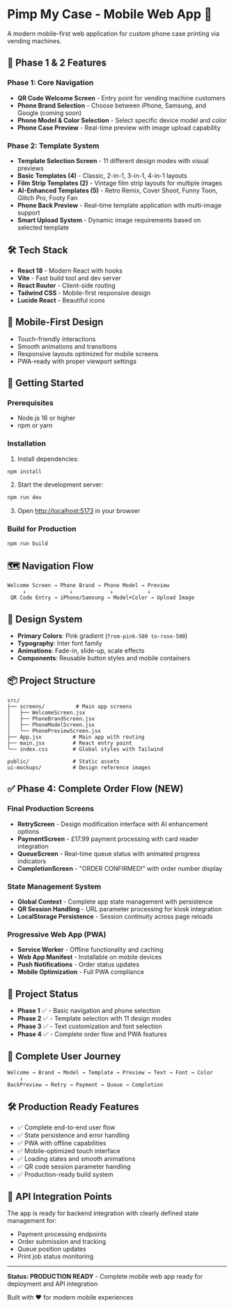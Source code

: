 # Pimp My Case - Mobile Web App 📱

A modern mobile-first web application for custom phone case printing via vending machines.

## 🚀 Phase 1 & 2 Features

### Phase 1: Core Navigation
- **QR Code Welcome Screen** - Entry point for vending machine customers
- **Phone Brand Selection** - Choose between iPhone, Samsung, and Google (coming soon)
- **Phone Model & Color Selection** - Select specific device model and color
- **Phone Case Preview** - Real-time preview with image upload capability

### Phase 2: Template System
- **Template Selection Screen** - 11 different design modes with visual previews
- **Basic Templates (4)** - Classic, 2-in-1, 3-in-1, 4-in-1 layouts
- **Film Strip Templates (2)** - Vintage film strip layouts for multiple images
- **AI-Enhanced Templates (5)** - Retro Remix, Cover Shoot, Funny Toon, Glitch Pro, Footy Fan
- **Phone Back Preview** - Real-time template application with multi-image support
- **Smart Upload System** - Dynamic image requirements based on selected template

## 🛠️ Tech Stack

- **React 18** - Modern React with hooks
- **Vite** - Fast build tool and dev server
- **React Router** - Client-side routing
- **Tailwind CSS** - Mobile-first responsive design
- **Lucide React** - Beautiful icons

## 📱 Mobile-First Design

- Touch-friendly interactions
- Smooth animations and transitions
- Responsive layouts optimized for mobile screens
- PWA-ready with proper viewport settings

## 🎯 Getting Started

### Prerequisites

- Node.js 16 or higher
- npm or yarn

### Installation

1. Install dependencies:
```bash
npm install
```

2. Start the development server:
```bash
npm run dev
```

3. Open [http://localhost:5173](http://localhost:5173) in your browser

### Build for Production

```bash
npm run build
```

## 🗺️ Navigation Flow

```
Welcome Screen → Phone Brand → Phone Model → Preview
     ↓              ↓            ↓           ↓
 QR Code Entry → iPhone/Samsung → Model+Color → Upload Image
```

## 🎨 Design System

- **Primary Colors**: Pink gradient (`from-pink-500 to-rose-500`)
- **Typography**: Inter font family
- **Animations**: Fade-in, slide-up, scale effects
- **Components**: Reusable button styles and mobile containers

## 📦 Project Structure

```
src/
├── screens/          # Main app screens
│   ├── WelcomeScreen.jsx
│   ├── PhoneBrandScreen.jsx
│   ├── PhoneModelScreen.jsx
│   └── PhonePreviewScreen.jsx
├── App.jsx          # Main app with routing
├── main.jsx         # React entry point
└── index.css        # Global styles with Tailwind

public/              # Static assets
ui-mockups/          # Design reference images
```

## ✅ Phase 4: Complete Order Flow (NEW)

### Final Production Screens
- **RetryScreen** - Design modification interface with AI enhancement options
- **PaymentScreen** - £17.99 payment processing with card reader integration
- **QueueScreen** - Real-time queue status with animated progress indicators
- **CompletionScreen** - "ORDER CONFIRMED!" with order number display

### State Management System
- **Global Context** - Complete app state management with persistence
- **QR Session Handling** - URL parameter processing for kiosk integration
- **LocalStorage Persistence** - Session continuity across page reloads

### Progressive Web App (PWA)
- **Service Worker** - Offline functionality and caching
- **Web App Manifest** - Installable on mobile devices
- **Push Notifications** - Order status updates
- **Mobile Optimization** - Full PWA compliance

## 🔄 Project Status

- **Phase 1** ✅ - Basic navigation and phone selection
- **Phase 2** ✅ - Template selection with 11 design modes  
- **Phase 3** ✅ - Text customization and font selection
- **Phase 4** ✅ - Complete order flow and PWA features

## 📱 Complete User Journey

```
Welcome → Brand → Model → Template → Preview → Text → Font → Color
    ↓
BackPreview → Retry → Payment → Queue → Completion
```

## 🛠️ Production Ready Features

- ✅ Complete end-to-end user flow
- ✅ State persistence and error handling
- ✅ PWA with offline capabilities
- ✅ Mobile-optimized touch interface
- ✅ Loading states and smooth animations
- ✅ QR code session parameter handling
- ✅ Production-ready build system

## 🎯 API Integration Points

The app is ready for backend integration with clearly defined state management for:
- Payment processing endpoints
- Order submission and tracking
- Queue position updates
- Print job status monitoring

---

**Status: PRODUCTION READY** - Complete mobile web app ready for deployment and API integration

Built with ❤️ for modern mobile experiences 
